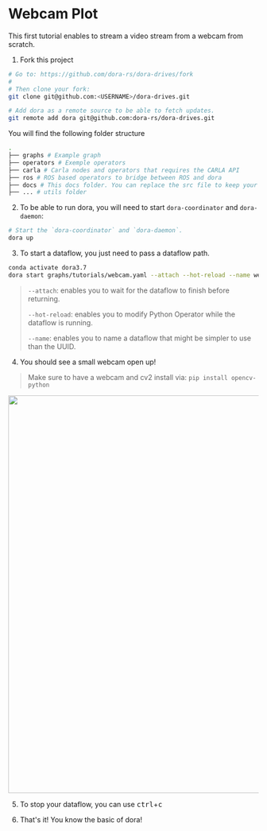 # Webcam Plot

This first tutorial enables to stream a video stream from a webcam from scratch.

1. Fork this project

```bash
# Go to: https://github.com/dora-rs/dora-drives/fork
#
# Then clone your fork:
git clone git@github.com:<USERNAME>/dora-drives.git

# Add dora as a remote source to be able to fetch updates.
git remote add dora git@github.com:dora-rs/dora-drives.git
```

You will find the following folder structure
```bash
.
├── graphs # Example graph
├── operators # Exemple operators
├── carla # Carla nodes and operators that requires the CARLA API
├── ros # ROS based operators to bridge between ROS and dora
├── docs # This docs folder. You can replace the src file to keep your operator documented.
├── ... # utils folder
```

2. To be able to run dora, you will need to start `dora-coordinator` and `dora-daemon`:
```bash
# Start the `dora-coordinator` and `dora-daemon`. 
dora up 
```

3. To start a dataflow, you just need to pass a dataflow path.
```bash
conda activate dora3.7
dora start graphs/tutorials/webcam.yaml --attach --hot-reload --name webcam
```

> `--attach`: enables you to wait for the dataflow to finish 
> before returning.
> 
> `--hot-reload`: enables you to modify Python Operator while the 
> dataflow is running.
>
> `--name`: enables you to name a dataflow that might be simpler to use than the UUID.

4. You should see a small webcam open up!
> Make sure to have a webcam and cv2 install via: `pip install opencv-python`

<p align="center">
    <img src="/img/webcam.png" width="800"/>
</p>

5. To stop your dataflow, you can use <kbd>ctrl</kbd>+<kbd>c</kbd>

6. That's it! You know the basic of dora!